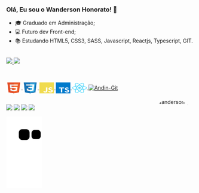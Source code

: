 ### Olá, Eu sou o Wanderson Honorato! 👋

- 🎓 Graduado em Administração;
- 💻 Futuro dev Front-end;
- 📚 Estudando HTML5, CSS3, SASS, Javascript, Reactjs, Typescript, GIT.

<br>
<div>
<a href="https://github.com/WandersonHonorato">
<img height="165em" src="https://github-readme-stats.vercel.app/api?username=WandersonHonorato&show_icons=true&theme=dracula&include_all_commits=true&count_private=true"/>
<img height="165em" src="https://github-readme-stats.vercel.app/api/top-langs/?username=WandersonHonorato&layout=compact&langs_count=7&theme=dracula"/>
</div>

##

<div style="display: inline_block"><br>
  <img align="center" alt="Andin-HTML" height="30" width="40" src="https://raw.githubusercontent.com/devicons/devicon/master/icons/html5/html5-original.svg">
  <img align="center" alt="Andin-CSS" height="30" width="40" src="https://raw.githubusercontent.com/devicons/devicon/master/icons/css3/css3-original.svg">
  <img align="center" alt="Andin-Js" height="30" width="40" src="https://raw.githubusercontent.com/devicons/devicon/master/icons/javascript/javascript-plain.svg">
  <img align="center" alt="Andin-Ts" height="30" width="40" src="https://raw.githubusercontent.com/devicons/devicon/master/icons/typescript/typescript-plain.svg">
  <img align="center" alt="Andin-React" height="30" width="40" src="https://raw.githubusercontent.com/devicons/devicon/master/icons/react/react-original.svg">
   <img align="center" alt="Andin-Git" height="30" width="40" src="https://icongr.am/devicon/git-original.svg?size=128&color=currentColor">
  
  <img align="right" alt="Wanderson-pic" height="120" style="border-radius:50%;" 
 src="https://media.fortniteapi.io/images/7d25200-76eb131-9df015b-bb60f15/transparent.png">
 </div> 
  
  ##
 
<div> 
    <a href="https://instagram.com/andin_honorato" target="_blank"><img src="https://img.shields.io/badge/-Instagram-%23E4405F?style=for-the-badge&logo=instagram&logoColor=white" target="_blank"></a>
    <a href="#"><img src="https://img.shields.io/badge/Discord-7289DA?style=for-the-badge&logo=discord&logoColor=white" target="_blank"></a> 
    <a href = ""><img src="https://img.shields.io/badge/-Gmail-%23333?style=for-the-badge&logo=gmail&logoColor=white" target="_blank"></a>
    <a href="https://www.linkedin.com/in/wanderson-honorato-5a6920190/" target="_blank"><img src="https://img.shields.io/badge/-LinkedIn-%230077B5?style=for-the-badge&logo=linkedin&logoColor=white" target="_blank"></a>    
</div>

![snake gif](https://github.com/WandersonHonorato/WandersonHonorato/blob/output/github-contribution-grid-snake.svg)



